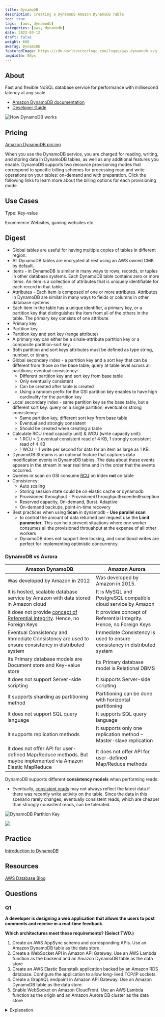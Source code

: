 ```yaml
---
title: DynamoDB
description: Creating a DynamoDB Amazon DynamoDB Table
toc: true
tags:  [aws, dynamodb]
categories: [aws, dynamodb]
date: 2022-09-12
draft: false
weight: 600
awsTag: DynamoDB
featuredImage: https://cdn.worldvectorlogo.com/logos/aws-dynamodb.svg
imgWidth: 50px
---
```


## About

Fast and flexible NoSQL database service for performance with millisecond latency at any scale

- [Amazon DynamoDB documentation](https://aws.amazon.com/dynamodb/)
- [Developer Guide](https://docs.aws.amazon.com/amazondynamodb/latest/developerguide/Introduction.html)

![How DynamoDB works](https://d1.awsstatic.com/product-page-diagram_Amazon-DynamoDBa.1f8742c44147f1aed11719df4a14ccdb0b13d9a3.png)

## Pricing

[Amazon DynamoDB pricing](https://aws.amazon.com/dynamodb/pricing/)

When you use the DynamoDB service, you are charged for reading, writing, and storing data in DynamoDB tables, as well as any additional features you enable. DynamoDB supports two resource provisioning modes that correspond to specific billing schemes for processing read and write operations on your tables: on-demand and with preparation. Click the following links to learn more about the billing options for each provisioning mode

## Use Cases

Type: Key-value

Ecommerce Websites, gaming websites etc.

## Digest

- Global tables are useful for having multiple copies of tables in different region.
- All DynamoDB tables are encrypted at rest using an AWS owned CMK by default.
- Items - in DynamoDB is similar in many ways to rows, records, or tuples in other database systems. Each DynamoDB table contains zero or more items. An item is a collection of attributes that is uniquely identifiable for each record in that table.
- Attributes - Each item is composed of one or more attributes. Attributes in DynamoDB are similar in many ways to fields or columns in other database systems.
- Each item in the table has a unique identifier, a primary key, or a partition key that distinguishes the item from all of the others in the table. The primary key consists of one attribute.
- Primary key
- Partition key
- Partition key and sort key (range attribute)
- A primary key can either be a sinale-attribute partition key or a composite partition-sort key.
- Both partition and sort keys attributes must be defined as type string, number, or binary.
- Global secondary index - a partition key and a sort key that can be different from those on the base table; query at table level across all partitions; eventual consistency:
  - Different partition key and sort key from base table
  - Only eventually consistent
  - Can be created after table is created
  - Using a random prefix for the GSI partition key enables to have high cardinality for the partition key
- Local secondary index - same partition key as the base table, but a different sort key: query on a single partition; eventual or strong consistency:
  - Same partition key, different sort key from base table
  - Eventual and strongly consistent
  - Should be created when creating a table
- Calculate RCU (read capacity unit) & WCU (write capacity unit):
  - 1 RCU = 2 eventual consistent read of 4 KB, 1 strongly consistent read of 4 KB
  - 1 WCU = 1 write per second for data for an item as large as 1 KB.
- DynamoDB Streams is an optional feature that captures data modification events in DynamoDB tables. The data about these events appears in the stream in near real time and in the order that the events occurred.
- Queries or scan on GSI consume [RCU](https://aws.amazon.com/dynamodb/pricing/provisioned/) on index **not** on table
- Consistency:
  - Auto scaling
  - Storing session state could be on elastic cache or dynamodb
  - Provisioned throughput - ProvisionedThroughputExceededException
  - Reserved capacity, On-demand, Burst. Adaptive
  - On-demand backups, point-in-time recovery
- Best practices when using **Scan** in dynamodb - **Use parallel scan**
  - to control the amount of data returned per request use the **Limit parameter**. This can help prevent situations where one worker consumes all the provisioned throuahput at the expense of all other workers
  - DynamoDB does not support item locking, and conditional writes are perfect for implementing optimistic concurrency.

### DynamoDB vs Aurora

 | Amazon DynamoDB                                                                                                                                                | Amazon Aurora                                                             |
 | -------------------------------------------------------------------------------------------------------------------------------------------------------------- | ------------------------------------------------------------------------- |
 | Was developed by Amazon in 2012                                                                                                                                | Was developed by Amazon in 2015.                                          |
 | It is hosted, scalable database service by Amazon with data stored in Amazon cloud                                                                             | It is MySQL and PostgreSQL compatible cloud service by Amazon             |
 | It does not provide [concept of Referential Integrity](https://www.ibm.com/docs/en/informix-servers/14.10?topic=integrity-referential). Hence, no Foreign Keys | It provides concept of Referential Integrity. Hence, no Foreign Keys      |
 | Eventual Consistency and Immediate Consistency are used to ensure consistency in distributed system                                                            | Immediate Consistency is used to ensure consistency in distributed system |
 | Its Primary database models are Document store and Key-value store                                                                                             | Its Primary database model is Relational DBMS                             |
 | It does not support Server-side scripting                                                                                                                      | It supports Server-side scripting                                         |
 | It supports sharding as partitioning method                                                                                                                    | Partitioning can be done with horizontal partitioning                     |
 | It does not support SQL query language                                                                                                                         | It supports SQL query language                                            |
 | It supports replication methods                                                                                                                                | It supports only one replication method – Master-slave replication        |
 | It does not offer API for user-defined Map/Reduce methods. But maybe implemented via Amazon Elastic MapReduce                                                  | It does not offer API for user-defined Map/Reduce methods                 |

DynamoDB supports different **consistency models** when performing reads:

- Eventually, [consistent reads](https://docs.aws.amazon.com/amazondynamodb/latest/developerguide/HowItWorks.ReadConsistency.html) may not always reflect the latest data if there was recently write activity on the table. Since the data in this scenario rarely changes, eventually consistent reads, which are cheaper than strongly consistent reads, can be tolerated.

![DynamoDB Partition Key](https://d2908q01vomqb2.cloudfront.net/887309d048beef83ad3eabf2a79a64a389ab1c9f/2018/09/10/dynamodb-partition-key-1.gif)

![](https://d2908q01vomqb2.cloudfront.net/887309d048beef83ad3eabf2a79a64a389ab1c9f/2018/09/10/dynamodb-partition-key-2.gif)

## Practice

[Introduction to DynamoDB](introduction-dynamodb)

## Resources

[AWS Database Blog](https://aws.amazon.com/blogs/database/category/database/amazon-dynamodb/)

## Questions

### Q1

**A developer is designing a web application that allows the users to post comments and receive in a real-time feedback.**

**Which architectures meet these requirements? (Select TWO.)**

1. Create an AWS AppSync schema and corresponding APIs. Use an Amazon DynamoDB table as the data store.
2. Create a WebSocket API in Amazon API Gateway. Use an AWS Lambda function as the backend and an Amazon DynamoDB table as the data store
3. Create an AWS Elastic Beanstalk application backed by an Amazon RDS database. Configure the application to allow long-lived TCP/IP sockets.
4. Create a GraphQL endpoint in Amazon API Gateway. Use an Amazon DynamoDB table as the data store.
5. Enable WebSocket on Amazon CloudFront. Use an AWS Lambda function as the origin and an Amazon Aurora DB cluster as the data store

<details>
<summary>Explanation</summary>
<div>

[AWS AppSync](https://aws.amazon.com/appsync/) simplifies application development by letting users create a flexible API to securely access, manipulate, and combine data from one or more data sources. AWS AppSync is a managed service that uses GraphQL to make it easy for applications to get the exact data they need.

AWS AppSync allows users to build scalable applications, including those requiring [real-time updates](https://docs.aws.amazon.com/appsync/latest/devguide/real-time-data.html), on a range of data sources, including Amazon DynamoDB. In [Amazon API Gateway](../api-gateway), users can [create a WebSocket API](https://docs.aws.amazon.com/apigateway/latest/developerguide/apigateway-websocket-api.html) as a stateful frontend for an AWS service (such as AWS Lambda or DynamoDB) or for an HTTP endpoint.

The WebSocket API invokes the backend based on the content of the messages it receives from client applications. Unlike a REST API, which receives and responds to requests, a WebSocket API supports two-way communication between client applications and the backend.

<mark style="color:white">1, 2</mark>

</div>
</details>
